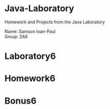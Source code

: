 # Java-Laboratory
 Homework and Projects from the Java Laboratory <br />

Name: Samson Ioan-Paul <br />
Group: 2A6 <br />

# Laboratory6


# Homework6


# Bonus6